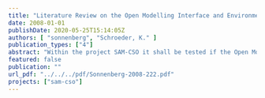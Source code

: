 ```yaml
---
title: "Literature Review on the Open Modelling Interface and Environment (OpenMI)"
date: 2008-01-01
publishDate: 2020-05-25T15:14:05Z
authors: [ "sonnenberg", "Schroeder, K." ]
publication_types: ["4"]
abstract: "Within the project SAM-CSO it shall be tested if the Open Modelling Interface and Environment (OpenMI) can be applied to link models of the Berlin sewerage (modelled in the urban drainage software InfoWorks CS,Wallingford Software) to a river water quality model. This report gives an overview on the OpenMI and its application. Chapter 1 outlines the general background of integrated water management and integrated modelling as it is aimed at by the European Water Framework Directive. The development process, which resulted in the release of the OpenMI is summarized in chapter 2. An introduction to the objectives, the concept and the technology of the OpenMI is given in chapter 3. Chapter 4 lists case studies in which the OpenMI has been applied. In Appendix B, each of the reported studies has been described in generalized form. A matrix showing all model links, which have been established within the case studies, has been developed. Finally, in chapter 5, an overview on other model linking approaches is given. This report shows that in many use cases the Open Modelling Interface could be used successfully for model linking. Even out of Europe, at a workshop of the U.S. EPA it is stated that, in terms of the ability to go between different temporal and spatial scales, a framework such as OpenMI might have the necessary flexibility. Actually, it was found that in many cases models of the InfoWorks software family have been part of the OpenMI linked systems. In cases of many interaction points between models, the OpenMI mechanism may not be applicable. In the Berlin case the impact of combined sewer overflows on the water quality of the receiving river shall be examined. With far less than a hundred interaction points between sewer model and river model it is assumed that the OpenMI could be used for a successful model linking. The difficulty within the SAM-CSO project may be to find an apropriate river quality model, which is ready to be linked to InfoWorks CS using the OpenMI. Unfortunately, there are few use cases reported in which a freely available river water quality model was involved. The water quality model QSIM of the German Institute of Hydrology (BfG) that is used within the project is currently not equipped with OpenMI. Nevertheless, using the OpenMI mechanism for model linking is assumed to be a promising approach. It is expected to become an internationally accepted standard. As the OpenMI specification is fully free, anyone may contribute to its further development. The OpenMI Association will give advice to modellers and will be open to discussions on improvement of the OpenMI. With the OpenMI linking mechanism not only models can be linked. Modules for calibration, optimization, statistical evaluation etc. can be part of an OpenMI system as well as components for generic data access or visualization. It will be tested, if the integration of such a module for statistical evaluation into the CSO impact assessment method (to be developed within the project SAM-CSO) is applicable and useful."
featured: false
publication: ""
url_pdf: "../../../pdf/Sonnenberg-2008-222.pdf"
projects: ["sam-cso"]
---
```


